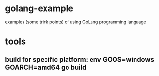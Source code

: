 # golang-example
examples (some trick points) of using GoLang programming language

# tools
## build for specific platform: env GOOS=windows GOARCH=amd64 go build